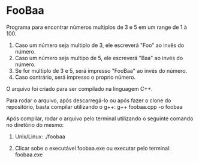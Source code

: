 # FooBaa

Programa para encontrar números multiplos de 3 e 5 em um range de 1 à 100.
  1) Caso um número seja multiplo de 3, ele escreverá "Foo" ao invês do número.
  2) Caso um número seja multipo de 5, ele escreverá "Baa" ao invés do número.
  3) Se for multiplo de 3 e 5, será impresso "FooBaa" ao invés do número.
  4) Caso contrário, será impresso o proprio número.
  
O arquivo foi criado para ser compilado na linguagem C++.

Para rodar o arquivo, após descarregá-lo ou após fazer o clone do repositório, basta compilar utilizando o g++:
    g++ foobaa.cpp -o foobaa
  
Após compilar, rodar o arquivo pelo terminal utilizando o seguinte comando no diretório do mesmo:
  1) Unix/Linux:
    ./foobaa
    
  2) Clicar sobe o executável foobaa.exe ou executar pelo terminal:
    foobaa.exe
    
    
  
